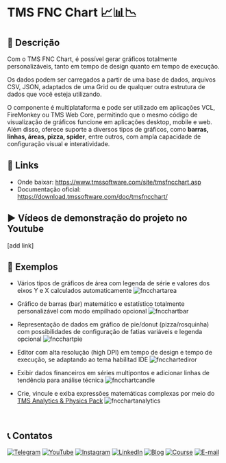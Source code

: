 # TMS FNC Chart 📈📊📉

## 📝 Descrição
Com o TMS FNC Chart, é possível gerar gráficos totalmente personalizáveis, tanto em tempo de design quanto em tempo de execução.

Os dados podem ser carregados a partir de uma base de dados, arquivos CSV, JSON, adaptados de uma Grid ou de qualquer outra estrutura de dados que você esteja utilizando.

O componente é multiplataforma e pode ser utilizado em aplicações VCL, FireMonkey ou TMS Web Core, permitindo que o mesmo código de visualização de gráficos funcione em aplicações desktop, mobile e web. Além disso, oferece suporte a diversos tipos de gráficos, como **barras, linhas, áreas, pizza, spider**, entre outros, com ampla capacidade de configuração visual e interatividade.

## 🔗 Links
- Onde baixar: https://www.tmssoftware.com/site/tmsfncchart.asp
- Documentação oficial: https://download.tmssoftware.com/doc/tmsfncchart/

## ▶️ Vídeos de demonstração do projeto no Youtube
[add link]

## 🚀 Exemplos
- Vários tipos de gráficos de área com legenda de série e valores dos eixos Y e X calculados automaticamente
![fncchartarea](https://github.com/user-attachments/assets/47d2da6b-fa99-4e63-8c8f-44082680035b)

- Gráfico de barras (bar) matemático e estatístico totalmente personalizável com modo empilhado opcional
![fncchartbar](https://github.com/user-attachments/assets/2c687505-a4c7-4f2f-b91c-7b82ba9c807c)

- Representação de dados em gráfico de pie/donut (pizza/rosquinha) com possibilidades de configuração de fatias variáveis ​​e legenda opcional
![fncchartpie](https://github.com/user-attachments/assets/13a97406-5334-4390-a5c6-3a2a455eb8b1)

- Editor com alta resolução (high DPI) em tempo de design e tempo de execução, se adaptando ao tema habilitad IDE
 ![fncchartediror](https://github.com/user-attachments/assets/983447f5-705b-426b-93bf-cc01dc8542b6)

- Exibir dados financeiros em séries multipontos e adicionar linhas de tendência para análise técnica
![fncchartcandle](https://github.com/user-attachments/assets/be221e3f-45d9-43be-817b-bee7c2d4464a)

- Crie, vincule e exiba expressões matemáticas complexas por meio do [TMS Analytics & Physics Pack](https://www.tmssoftware.com/site/tmsanalytics.asp)
![fncchartanalytics](https://github.com/user-attachments/assets/2fb24b7d-3301-4259-b124-7fc659796206)


<br/>

## 📞 Contatos

[![Telegram](https://img.shields.io/badge/Telegram-Join-blue?logo=telegram)](https://t.me/Code4Delphi)
[![YouTube](https://img.shields.io/badge/YouTube-Join-red?logo=youtube&logoColor=red)](https://www.youtube.com/@code4delphi)
[![Instagram](https://img.shields.io/badge/Intagram-Follow-red?logo=instagram&logoColor=pink)](https://www.instagram.com/code4delphi/)
[![LinkedIn](https://img.shields.io/badge/LinkedIn-Connect-blue)](https://www.linkedin.com/in/cesar-cardoso-dev)
[![Blog](https://img.shields.io/badge/Blog-Code4Delphi-F00?logo=delphi)](https://code4delphi.com.br/blog/)
[![Course](https://img.shields.io/badge/Course-Delphi-F00?logo=delphi)](https://go.hotmart.com/U81331747Y?dp=1)
[![E-mail](https://img.shields.io/badge/E--mail-Send-yellowgreen?logo=maildotru&logoColor=yellowgreen)](mailto:contato@code4delphi.com.br)

